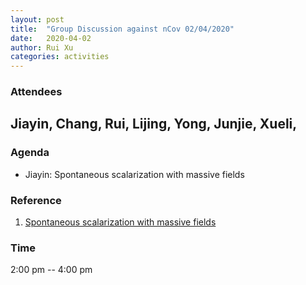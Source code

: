 ```yaml
---
layout: post
title:  "Group Discussion against nCov 02/04/2020"
date:   2020-04-02
author: Rui Xu
categories: activities
---
```



### Attendees

Jiayin, Chang, Rui, Lijing, Yong, Junjie, Xueli,
---

### Agenda

- Jiayin: Spontaneous scalarization with massive fields



### Reference

1. [Spontaneous scalarization with massive fields](https://arxiv.org/abs/1601.07475)


### Time

2:00 pm -- 4:00 pm
